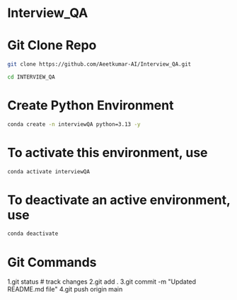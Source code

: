 # Interview_QA

# Git Clone Repo
```bash
git clone https://github.com/Aeetkumar-AI/Interview_QA.git
```

```bash
cd INTERVIEW_QA
```

# Create Python Environment
```bash
conda create -n interviewQA python=3.13 -y
```

# To activate this environment, use       
```bash
conda activate interviewQA        
```

# To deactivate an active environment, use
```bash
conda deactivate
```

# Git Commands

1.git status      # track changes
2.git add .
3.git commit -m "Updated README.md file"
4.git push origin main


